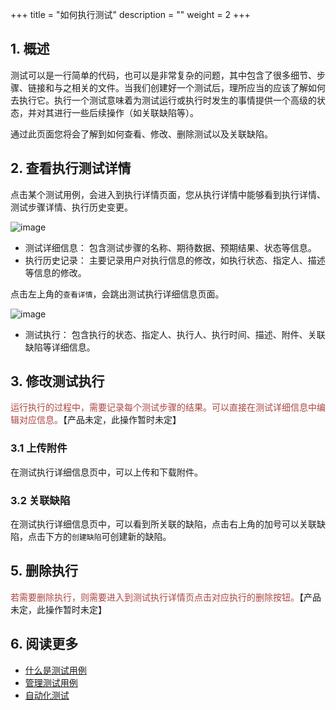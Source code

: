 +++
title = "如何执行测试"
description = ""
weight = 2
+++

## 1. 概述

测试可以是一行简单的代码，也可以是非常复杂的问题，其中包含了很多细节、步骤、链接和与之相关的文件。当我们创建好一个测试后，理所应当的应该了解如何去执行它。执行一个测试意味着为测试运行或执行时发生的事情提供一个高级的状态，并对其进行一些后续操作（如关联缺陷等）。

通过此页面您将会了解到如何查看、修改、删除测试以及关联缺陷。

## 2. 查看执行测试详情

点击某个测试用例，会进入到执行详情页面，您从执行详情中能够看到执行详情、测试步骤详情、执行历史变更。

![image](https://minio.choerodon.com.cn/knowledgebase-service/file_37e5a530cbcf4da5832565edc71724d9_blob.png)

- 测试详细信息： 包含测试步骤的名称、期待数据、预期结果、状态等信息。
- 执行历史记录： 主要记录用户对执行信息的修改，如执行状态、指定人、描述等信息的修改。

点击左上角的`查看详情`，会跳出测试执行详细信息页面。

![image](/docs/user-guide/test/execution/image/TestExecute-06.png)

- 测试执行： 包含执行的状态、指定人、执行人、执行时间、描述、附件、关联缺陷等详细信息。

## 3. 修改测试执行

<span style="color:#ab4642">运行执行的过程中，需要记录每个测试步骤的结果。可以直接在测试详细信息中编辑对应信息。</span>【产品未定，此操作暂时未定】

### 3.1 上传附件

在测试执行详细信息页中，可以上传和下载附件。

### 3.2 关联缺陷

在测试执行详细信息页中，可以看到所关联的缺陷，点击右上角的加号可以关联缺陷，点击下方的`创建缺陷`可创建新的缺陷。

## 5. 删除执行

<span style="color:#ab4642">若需要删除执行，则需要进入到测试执行详情页点击对应执行的删除按钮。</span>【产品未定，此操作暂时未定】


## 6. 阅读更多

- [什么是测试用例](../../store/whatisstore)
- [管理测试用例](../../store/manage)
- [自动化测试](../../automation/)
